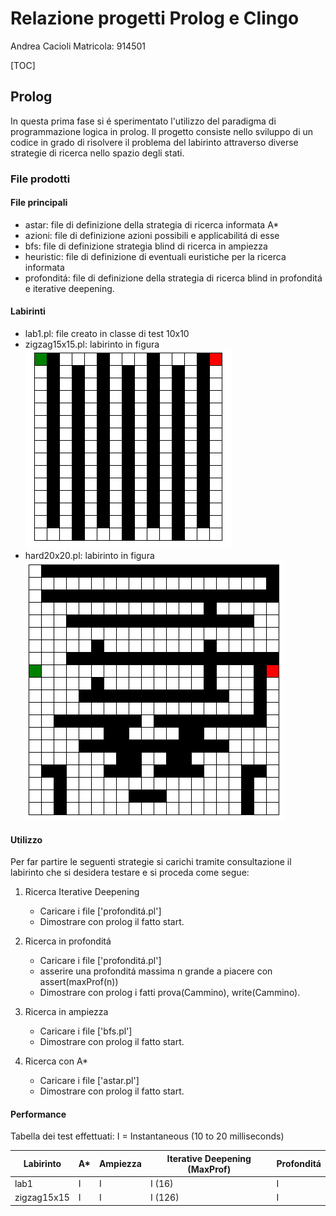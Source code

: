 # Relazione progetti Prolog e Clingo

Andrea Cacioli
Matricola: 914501

[TOC]

## Prolog

In questa prima fase si é sperimentato l'utilizzo del paradigma di programmazione logica in prolog. Il progetto consiste nello sviluppo di un codice in grado di risolvere il problema del labirinto attraverso diverse strategie di ricerca nello spazio degli stati.

### File prodotti

#### File principali

- astar: file di definizione della strategia di ricerca informata A*
- azioni: file di definizione azioni possibili e applicabilitá di esse
- bfs: file di definizione strategia blind di ricerca in ampiezza
- heuristic: file di definizione di eventuali euristiche per la ricerca informata
- profonditá: file di definizione della strategia di ricerca blind in profonditá e iterative deepening.

#### Labirinti

- lab1.pl: file creato in classe di test 10x10
- zigzag15x15.pl: labirinto in figura
![zigzag15x15.pl](prolog/zigzag15x15.png)
- hard20x20.pl: labirinto in figura
![hard20x20.pl](prolog/hard20x20.png)

#### Utilizzo

Per far partire le seguenti strategie si carichi tramite consultazione il labirinto che si desidera testare e si proceda come segue:

1. Ricerca Iterative Deepening
    - Caricare i file ['profonditá.pl']
    - Dimostrare con prolog il fatto start.

2. Ricerca in profonditá
    - Caricare i file ['profonditá.pl']
    - asserire una profonditá massima n grande a piacere con assert(maxProf(n))
    - Dimostrare con prolog i fatti prova(Cammino), write(Cammino).

3. Ricerca in ampiezza
    - Caricare i file ['bfs.pl']
    - Dimostrare con prolog il fatto start.

4. Ricerca con A*
    - Caricare i file ['astar.pl']
    - Dimostrare con prolog il fatto start.

#### Performance

Tabella dei test effettuati:
I = Instantaneous (10 to 20 milliseconds)

| Labirinto   | A*  | Ampiezza | Iterative Deepening (MaxProf) | Profonditá |
| ----------- | --- | -------- | ----------------------------- | ---------- |
| lab1        | I   | I        | I (16)                        | I          |
| zigzag15x15 | I   | I        | I (126)                       | I          |
